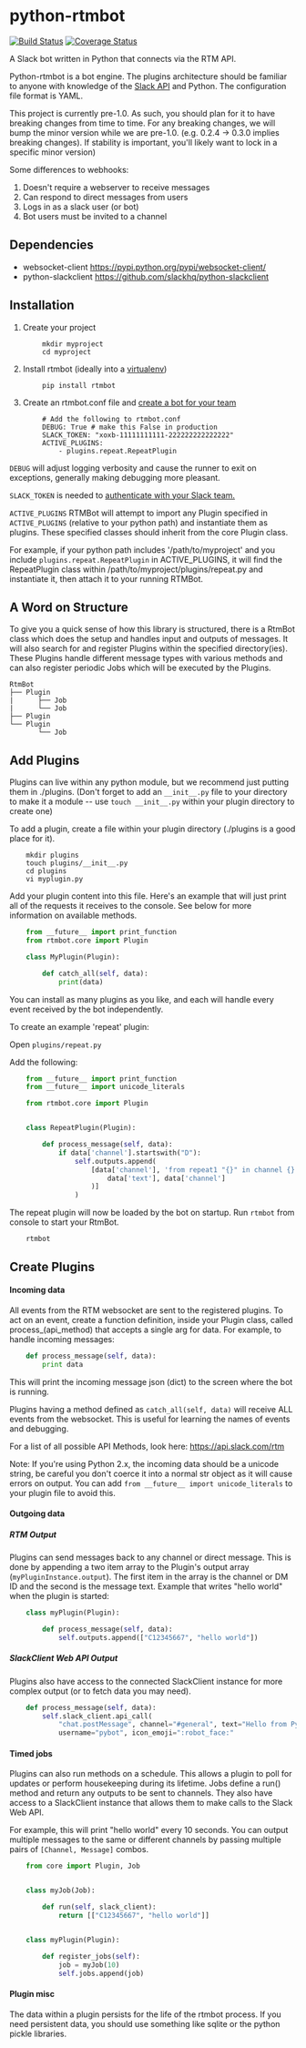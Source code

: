 python-rtmbot
=============

[![Build Status](https://travis-ci.org/slackhq/python-rtmbot.png)](https://travis-ci.org/slackhq/python-rtmbot)
[![Coverage Status](https://coveralls.io/repos/github/slackhq/python-rtmbot/badge.svg?branch=master)](https://coveralls.io/github/slackhq/python-rtmbot?branch=master)

A Slack bot written in Python that connects via the RTM API.

Python-rtmbot is a bot engine. The plugins architecture should be familiar to anyone with knowledge of the [Slack API](https://api.slack.com) and Python. The configuration file format is YAML.

This project is currently pre-1.0. As such, you should plan for it to have breaking changes from time to time. For any breaking changes, we will bump the minor version while we are pre-1.0. (e.g. 0.2.4 -> 0.3.0 implies breaking changes). If stability is important, you'll likely want to lock in a specific minor version)

Some differences to webhooks:

1. Doesn't require a webserver to receive messages
2. Can respond to direct messages from users
3. Logs in as a slack user (or bot)
4. Bot users must be invited to a channel

Dependencies
----------
* websocket-client https://pypi.python.org/pypi/websocket-client/
* python-slackclient https://github.com/slackhq/python-slackclient

Installation
-----------

1. Create your project

```
        mkdir myproject
        cd myproject
```

2. Install rtmbot (ideally into a [virtualenv](https://virtualenv.readthedocs.io/en/latest/))

```
        pip install rtmbot
```

3. Create an rtmbot.conf file and [create a bot for your team](https://api.slack.com/bot-users)

```
        # Add the following to rtmbot.conf
        DEBUG: True # make this False in production
        SLACK_TOKEN: "xoxb-11111111111-222222222222222"
        ACTIVE_PLUGINS:
            - plugins.repeat.RepeatPlugin
```

`DEBUG` will adjust logging verbosity and cause the runner to exit on exceptions, generally making debugging more pleasant.

`SLACK_TOKEN` is needed to [authenticate with your Slack team.](https://api.slack.com/web#authentication)

`ACTIVE_PLUGINS` RTMBot will attempt to import any Plugin specified in `ACTIVE_PLUGINS` (relative to your python path) and instantiate them as plugins. These specified classes should inherit from the core Plugin class.

For example, if your python path includes '/path/to/myproject' and you include `plugins.repeat.RepeatPlugin` in ACTIVE_PLUGINS, it will find the RepeatPlugin class within /path/to/myproject/plugins/repeat.py and instantiate it, then attach it to your running RTMBot.

A Word on Structure
-------
To give you a quick sense of how this library is structured, there is a RtmBot class which does the setup and handles input and outputs of messages. It will also search for and register Plugins within the specified directory(ies). These Plugins handle different message types with various methods and can also register periodic Jobs which will be executed by the Plugins.

```
RtmBot
├── Plugin
|      ├── Job
|      └── Job
├── Plugin
└── Plugin
       └── Job
```

Add Plugins
-------
Plugins can live within any python module, but we recommend just putting them in ./plugins. (Don't forget to add an `__init__.py` file to your directory to make it a module -- use `touch __init__.py` within your plugin directory to create one)

To add a plugin, create a file within your plugin directory (./plugins is a good place for it).

```
    mkdir plugins
    touch plugins/__init__.py
    cd plugins
    vi myplugin.py
```

Add your plugin content into this file. Here's an example that will just print all of the requests it receives to the console. See below for more information on available methods.

```python
    from __future__ import print_function
    from rtmbot.core import Plugin

    class MyPlugin(Plugin):

        def catch_all(self, data):
            print(data)
```

You can install as many plugins as you like, and each will handle every event received by the bot independently.

To create an example 'repeat' plugin:

Open `plugins/repeat.py`

Add the following:

```python
    from __future__ import print_function
    from __future__ import unicode_literals

    from rtmbot.core import Plugin


    class RepeatPlugin(Plugin):

        def process_message(self, data):
            if data['channel'].startswith("D"):
                self.outputs.append(
                    [data['channel'], 'from repeat1 "{}" in channel {}'.format(
                        data['text'], data['channel']
                    )]
                )
```

The repeat plugin will now be loaded by the bot on startup. Run `rtmbot` from console to start your RtmBot.

```
    rtmbot
```

Create Plugins
--------

#### Incoming data

All events from the RTM websocket are sent to the registered plugins. To act on an event, create a function definition, inside your Plugin class, called process_(api_method) that accepts a single arg for data. For example, to handle incoming messages:

```python
    def process_message(self, data):
        print data
```

This will print the incoming message json (dict) to the screen where the bot is running.

Plugins having a method defined as `catch_all(self, data)` will receive ALL events from the websocket. This is useful for learning the names of events and debugging.

For a list of all possible API Methods, look here: https://api.slack.com/rtm

Note: If you're using Python 2.x, the incoming data should be a unicode string, be careful you don't coerce it into a normal str object as it will cause errors on output. You can add `from __future__ import unicode_literals` to your plugin file to avoid this.

#### Outgoing data

##### RTM Output

Plugins can send messages back to any channel or direct message. This is done by appending a two item array to the Plugin's output array (`myPluginInstance.output`). The first item in the array is the channel or DM ID and the second is the message text. Example that writes "hello world" when the plugin is started:

```python
    class myPlugin(Plugin):

        def process_message(self, data):
            self.outputs.append(["C12345667", "hello world"])
```

##### SlackClient Web API Output

Plugins also have access to the connected SlackClient instance for more complex output (or to fetch data you may need).

```python
    def process_message(self, data):
        self.slack_client.api_call(
            "chat.postMessage", channel="#general", text="Hello from Python! :tada:",
            username="pybot", icon_emoji=":robot_face:"
```

#### Timed jobs

Plugins can also run methods on a schedule. This allows a plugin to poll for updates or perform housekeeping during its lifetime. Jobs define a run() method and return any outputs to be sent to channels. They also have access to a SlackClient instance that allows them to make calls to the Slack Web API.

For example, this will print "hello world" every 10 seconds. You can output multiple messages to the same or different channels by passing multiple pairs of `[Channel, Message]` combos.

```python
    from core import Plugin, Job


    class myJob(Job):

        def run(self, slack_client):
            return [["C12345667", "hello world"]]


    class myPlugin(Plugin):

        def register_jobs(self):
            job = myJob(10)
            self.jobs.append(job)
```
#### Plugin misc

The data within a plugin persists for the life of the rtmbot process. If you need persistent data, you should use something like sqlite or the python pickle libraries.
